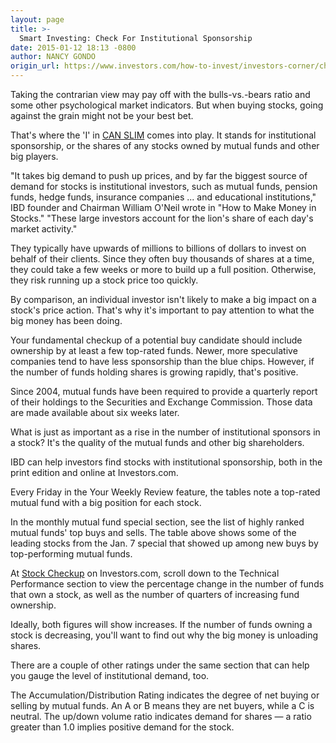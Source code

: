 ```yaml
---
layout: page
title: >-
  Smart Investing: Check For Institutional Sponsorship
date: 2015-01-12 18:13 -0800
author: NANCY GONDO
origin_url: https://www.investors.com/how-to-invest/investors-corner/check-for-institutional-sponsorship
---
```





Taking the contrarian view may pay off with the bulls-vs.-bears ratio and some other psychological market indicators. But when buying stocks, going against the grain might not be your best bet.

  

That's where the 'I' in [CAN SLIM](http://education.investors.com/) comes into play. It stands for institutional sponsorship, or the shares of any stocks owned by mutual funds and other big players.

  

"It takes big demand to push up prices, and by far the biggest source of demand for stocks is institutional investors, such as mutual funds, pension funds, hedge funds, insurance companies ... and educational institutions," IBD founder and Chairman William O'Neil wrote in "How to Make Money in Stocks." "These large investors account for the lion's share of each day's market activity."

  

They typically have upwards of millions to billions of dollars to invest on behalf of their clients. Since they often buy thousands of shares at a time, they could take a few weeks or more to build up a full position. Otherwise, they risk running up a stock price too quickly.

  

By comparison, an individual investor isn't likely to make a big impact on a stock's price action. That's why it's important to pay attention to what the big money has been doing.

  

Your fundamental checkup of a potential buy candidate should include ownership by at least a few top-rated funds. Newer, more speculative companies tend to have less sponsorship than the blue chips. However, if the number of funds holding shares is growing rapidly, that's positive.

  

Since 2004, mutual funds have been required to provide a quarterly report of their holdings to the Securities and Exchange Commission. Those data are made available about six weeks later.

  

What is just as important as a rise in the number of institutional sponsors in a stock? It's the quality of the mutual funds and other big shareholders.

  

IBD can help investors find stocks with institutional sponsorship, both in the print edition and online at Investors.com.

  

Every Friday in the Your Weekly Review feature, the tables note a top-rated mutual fund with a big position for each stock.

  

In the monthly mutual fund special section, see the list of highly ranked mutual funds' top buys and sells. The table above shows some of the leading stocks from the Jan. 7 special that showed up among new buys by top-performing mutual funds.

  

At [Stock Checkup](http://research.investors.com/stock-checkup/?nav=ResearchCheckup) on Investors.com, scroll down to the Technical Performance section to view the percentage change in the number of funds that own a stock, as well as the number of quarters of increasing fund ownership.

  

Ideally, both figures will show increases. If the number of funds owning a stock is decreasing, you'll want to find out why the big money is unloading shares.

  

There are a couple of other ratings under the same section that can help you gauge the level of institutional demand, too.

  

The Accumulation/Distribution Rating indicates the degree of net buying or selling by mutual funds. An A or B means they are net buyers, while a C is neutral. The up/down volume ratio indicates demand for shares — a ratio greater than 1.0 implies positive demand for the stock.




